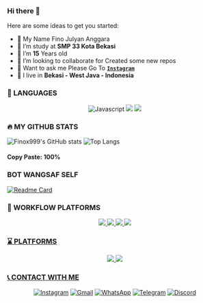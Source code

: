 ### Hi there 👋

<p align="center" **HI ALL 👋**>
 
Here are some ideas to get you started:

- 👤 My Name Fino Julyan Anggara
- 🔭 I’m study at **SMP 33 Kota Bekasi**
- 🌱 I’m **15** Years old
- 👯 I’m looking to collaborate for Created some new repos
- 💬 Want to ask me Please Go To **[`Instagram`](Instagram.com/finoooooo_)**
- 📍 I live in **Bekasi - West Java - Indonesia**

### 📃 LANGUAGES 
<p align="center">
<img src="https://img.shields.io/badge/JavaScript-323330?style=for-the-badge&logo=javascript&logoColor=F7DF1E" alt="Javascript">
<img src="https://img.shields.io/badge/HTML5-E34F26?style=for-the-badge&logo=html5&logoColor=white">
<img src="https://img.shields.io/badge/CSS3-1572B6?style=for-the-badge&logo=css3&logoColor=white">
</p>

### 🔥 MY GITHUB STATS

 ![Finox999's GitHub stats](https://github-readme-stats.vercel.app/api?username=Finox999&show_icons=true&theme=radical)
 ![Top Langs](https://github-readme-stats.vercel.app/api/top-langs/?username=Finox999&layout=compact)
#### Copy Paste: 100%

### BOT WANGSAF SELF
[![Readme Card](https://github-readme-stats.vercel.app/api/pin/?username=Finox999&repo=self_bot)](https://github.com/Finox999/self_bot)

### 🚀 WORKFLOW PLATFORMS
<p align="center">
<a href="https://nodejs.org/"><img src="https://img.shields.io/badge/Node.js-339933?style=for-the-badge&logo=nodedotjs&logoColor=white">
<a href="https://npmjs.com/"><img src="https://img.shields.io/badge/npm-CB3837?style=for-the-badge&logo=npm&logoColor=white">
<a href="https://yarnpkg.com/"><img src="https://img.shields.io/badge/Yarn-2C8EBB?style=for-the-badge&logo=yarn&logoColor=white">
<a href="https://git-scm.com/"><img src="https://img.shields.io/badge/Git-F05032?style=for-the-badge&logo=git&logoColor=white">
</p> 

### ⌛ PLATFORMS
<p align="center">
<a href="https://herokuapp.com/"><img src="https://img.shields.io/badge/Heroku-430098?style=for-the-badge&logo=heroku&logoColor=white">
<a href="https://replit.com/"><img src="https://img.shields.io/badge/replit-667881?style=for-the-badge&logo=replit&logoColor=white">
</p>

### 📞 CONTACT WITH ME
<p align="center">
<a href="https://www.instagram.com/finoooooo_" target="_blank"><img src="https://img.shields.io/badge/Instagram-E4405F?style=for-the-badge&logo=instagram&logoColor=white" alt="Instagram"></a>
<a href="Finxstar999@email.com" target="_blank"><img src="https://img.shields.io/badge/Gmail-D14836?style=for-the-badge&logo=gmail&logoColor=white" alt="Gmail"></a>
<a href="https://api.whatsapp.com/send?phone=50587753432&text=Misi+om" target="_blank"><img src="https://img.shields.io/badge/WhatsApp-25D366?style=for-the-badge&logo=whatsapp&logoColor=white" alt="WhatsApp"></a>
<a href="t.me/JerukLokal92" target="_blank"><img src="https://img.shields.io/badge/Telegram-2CA5E0?style=for-the-badge&logo=telegram&logoColor=white" alt="Telegram"></a>
<a href="https://discord.gg/WV6nZaXCkB" target="_blank"><img src="https://img.shields.io/badge/Discord-7289DA?style=for-the-badge&logo=discord&logoColor=white" alt="Discord"></a>
</p>
